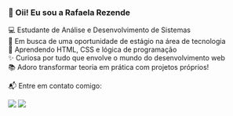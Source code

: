 ### 👋 Oii! Eu sou a Rafaela Rezende

💻 Estudante de Análise e Desenvolvimento de Sistemas  
🎯 Em busca de uma oportunidade de estágio na área de tecnologia  
🌱 Aprendendo HTML, CSS e lógica de programação  
✨ Curiosa por tudo que envolve o mundo do desenvolvimento web  
📚 Adoro transformar teoria em prática com projetos próprios!

📬 Entre em contato comigo:

<a href="[https://www.linkedin.com/in/rafaella-ballerini-45875016a](https://www.linkedin.com/in/rafaela-rezende-de-oliveira-1770a3197/)" target="_blank"><img src="https://img.shields.io/badge/-LinkedIn-%230077B5?style=for-the-badge&logo=linkedin&logoColor=white" target="_blank"></a> 
<a href = "mailto:rezenderafaela2002@gmail.com"><img src="https://img.shields.io/badge/-Gmail-%23333?style=for-the-badge&logo=gmail&logoColor=white" target="_blank"></a>
